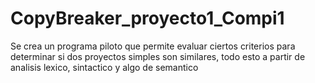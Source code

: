# CopyBreaker_proyecto1_Compi1
Se crea un programa piloto que permite evaluar ciertos criterios para determinar si dos proyectos simples son similares, todo esto a partir de analisis lexico, sintactico y algo de semantico
